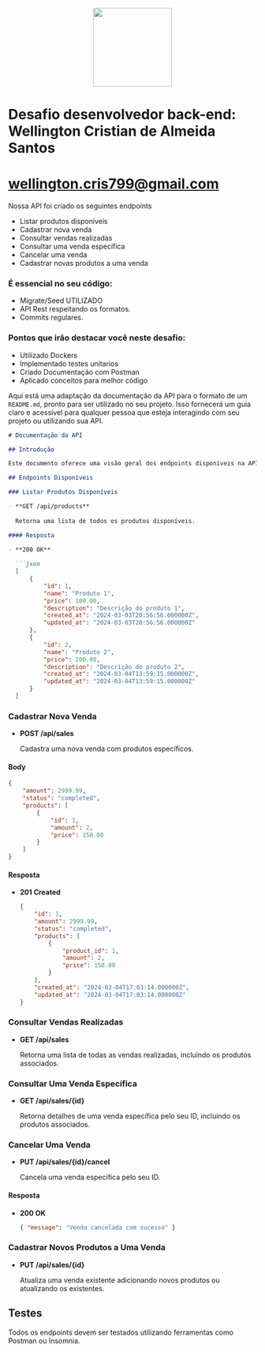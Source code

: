 
<p align="center">
<a href="hhttps://www.adoorei.com.br/" target="_blank">
<img src="https://adoorei.s3.us-east-2.amazonaws.com/images/loje_teste_logoadoorei_1662476663.png" width="160"></a>
</p>

# Desafio desenvolvedor back-end: Wellington Cristian de Almeida Santos
# wellington.cris799@gmail.com

Nossa API foi criado os seguintes endpoints

* Listar produtos disponíveis
* Cadastrar nova venda
* Consultar vendas realizadas
* Consultar uma venda específica
* Cancelar uma venda
* Cadastrar novas produtos a uma venda



### É essencial no seu código:
* Migrate/Seed UTILIZADO
* API Rest respeitando os formatos.
* Commits regulares.

### Pontos que irão destacar você neste desafio:
* Utilizado Dockers
* Implementado testes unitarios
* Criado Documentação com Postman
* Aplicado conceitos para melhor código


Aqui está uma adaptação da documentação da API para o formato de um `README.md`, pronto para ser utilizado no seu projeto. Isso fornecerá um guia claro e acessível para qualquer pessoa que esteja interagindo com seu projeto ou utilizando sua API.

```markdown
# Documentação da API

## Introdução

Este documento oferece uma visão geral dos endpoints disponíveis na API, incluindo detalhes sobre como realizar requisições e o que esperar nas respostas.

## Endpoints Disponíveis

### Listar Produtos Disponíveis

- **GET /api/products**
  
  Retorna uma lista de todos os produtos disponíveis.

#### Resposta

- **200 OK**
  
  ```json
  [
      {
          "id": 1,
          "name": "Produto 1",
          "price": 100.00,
          "description": "Descrição do produto 1",
          "created_at": "2024-03-03T20:56:56.000000Z",
          "updated_at": "2024-03-03T20:56:56.000000Z"
      },
      {
          "id": 2,
          "name": "Produto 2",
          "price": 200.00,
          "description": "Descrição do produto 2",
          "created_at": "2024-03-04T13:59:15.000000Z",
          "updated_at": "2024-03-04T13:59:15.000000Z"
      }
  ]
  ```

### Cadastrar Nova Venda

- **POST /api/sales**
  
  Cadastra uma nova venda com produtos específicos.

#### Body

```json
{
    "amount": 2999.99,
    "status": "completed",
    "products": [
        {
            "id": 1,
            "amount": 2,
            "price": 150.00
        }
    ]
}
```

#### Resposta

- **201 Created**
  
  ```json
  {
      "id": 1,
      "amount": 2999.99,
      "status": "completed",
      "products": [
          {
              "product_id": 1,
              "amount": 2,
              "price": 150.00
          }
      ],
      "created_at": "2024-03-04T17:03:14.000000Z",
      "updated_at": "2024-03-04T17:03:14.000000Z"
  }
  ```

### Consultar Vendas Realizadas

- **GET /api/sales**
  
  Retorna uma lista de todas as vendas realizadas, incluindo os produtos associados.

### Consultar Uma Venda Específica

- **GET /api/sales/{id}**
  
  Retorna detalhes de uma venda específica pelo seu ID, incluindo os produtos associados.

### Cancelar Uma Venda

- **PUT /api/sales/{id}/cancel**
  
  Cancela uma venda específica pelo seu ID.

#### Resposta

- **200 OK**
  
  ```json
  { "message": "Venda cancelada com sucesso" }
  ```

### Cadastrar Novos Produtos a Uma Venda

- **PUT /api/sales/{id}**
  
  Atualiza uma venda existente adicionando novos produtos ou atualizando os existentes.

## Testes

Todos os endpoints devem ser testados utilizando ferramentas como Postman ou Insomnia.
